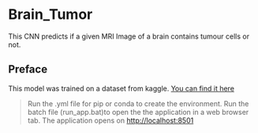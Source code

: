 # Brain_Tumor
This CNN predicts if a given MRI Image of a brain contains tumour cells or not.
## Preface
This model was trained on a dataset from kaggle. [You can find it here](https://www.kaggle.com/datasets/navoneel/brain-mri-images-for-brain-tumor-detection)


> Run the .yml file for pip or conda to create the environment.
> Run the batch file (run_app.bat)to open the the application in a web browser tab. The application opens on [http://localhost:8501](http://localhost:8501)